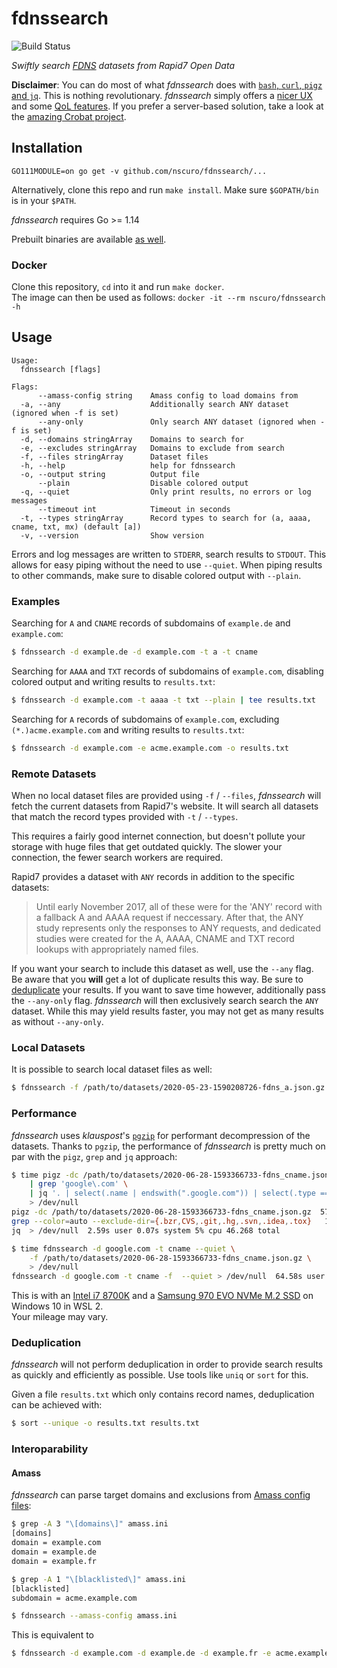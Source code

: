 # fdnssearch

![Build Status](https://github.com/nscuro/fdnssearch/workflows/Continuous%20Integration/badge.svg?branch=master)

*Swiftly search [FDNS](ttps://github.com/rapid7/sonar/wiki/Forward-DNS) datasets from Rapid7 Open Data*

**Disclaimer**: You can do most of what *fdnssearch* does with [`bash`, `curl`, `pigz` and `jq`](https://github.com/rapid7/sonar/wiki/Analyzing-Datasets). This is nothing revolutionary. *fdnssearch* simply offers a [nicer UX](#usage) and some [QoL features](#interoparability). If you prefer a server-based solution, take a look at the [amazing Crobat project](https://github.com/Cgboal/SonarSearch).

## Installation

`GO111MODULE=on go get -v github.com/nscuro/fdnssearch/...`

Alternatively, clone this repo and run `make install`. Make sure `$GOPATH/bin` is in your `$PATH`.

*fdnssearch* requires Go >= 1.14

Prebuilt binaries are available [as well](https://github.com/nscuro/fdnssearch/releases/).

### Docker

Clone this repository, `cd` into it and run `make docker`.  
The image can then be used as follows: `docker -it --rm nscuro/fdnssearch -h`

## Usage

```                                                  
Usage:
  fdnssearch [flags]

Flags:
      --amass-config string    Amass config to load domains from
  -a, --any                    Additionally search ANY dataset (ignored when -f is set)
      --any-only               Only search ANY dataset (ignored when -f is set)
  -d, --domains stringArray    Domains to search for
  -e, --excludes stringArray   Domains to exclude from search
  -f, --files stringArray      Dataset files
  -h, --help                   help for fdnssearch
  -o, --output string          Output file
      --plain                  Disable colored output
  -q, --quiet                  Only print results, no errors or log messages
      --timeout int            Timeout in seconds
  -t, --types stringArray      Record types to search for (a, aaaa, cname, txt, mx) (default [a])
  -v, --version                Show version
```

Errors and log messages are written to `STDERR`, search results to `STDOUT`. This allows for easy piping without the need to use `--quiet`. 
When piping results to other commands, make sure to disable colored output with `--plain`.

### Examples

Searching for `A` and `CNAME` records of subdomains of `example.de` and `example.com`:

```bash
$ fdnssearch -d example.de -d example.com -t a -t cname
```

Searching for `AAAA` and `TXT` records of subdomains of `example.com`, disabling colored output and writing results to `results.txt`:

```bash
$ fdnssearch -d example.com -t aaaa -t txt --plain | tee results.txt
```

Searching for `A` records of subdomains of `example.com`, excluding `(*.)acme.example.com` and writing results to `results.txt`:

```bash
$ fdnssearch -d example.com -e acme.example.com -o results.txt
```

### Remote Datasets

When no local dataset files are provided using `-f` / `--files`, *fdnssearch* will fetch the current datasets from Rapid7's website. It will search all datasets that match the record types provided with `-t` / `--types`. 

This requires a fairly good internet connection, but doesn't pollute your storage with huge files that get outdated quickly. The slower your connection, the fewer search workers are required.

Rapid7 provides a dataset with `ANY` records in addition to the specific datasets:

> Until early November 2017, all of these were for the 'ANY' record with a fallback A and AAAA request if neccessary. After that, the ANY study represents only the responses to ANY requests, and dedicated studies were created for the A, AAAA, CNAME and TXT record lookups with appropriately named files.

If you want your search to include this dataset as well, use the `--any` flag. Be aware that you **will** get a lot of duplicate results this way. Be sure to [deduplicate](#deduplication) your results. If you want to save time however, additionally pass the `--any-only` flag. *fdnssearch* will then exclusively search search the `ANY` dataset. While this may yield results faster, you may not get as many results as without `--any-only`.

### Local Datasets

It is possible to search local dataset files as well:

```bash
$ fdnssearch -f /path/to/datasets/2020-05-23-1590208726-fdns_a.json.gz -d example.com
```

### Performance

*fdnssearch* uses *klauspost*'s [`pgzip`](https://github.com/klauspost/pgzip) for performant decompression of the datasets.
Thanks to `pgzip`, the performance of *fdnssearch* is pretty much on par with the `pigz`, `grep` and `jq` approach:

```bash
$ time pigz -dc /path/to/datasets/2020-06-28-1593366733-fdns_cname.json.gz \
    | grep 'google\.com' \
    | jq '. | select(.name | endswith(".google.com")) | select(.type == "cname") | .name' \
    > /dev/null
pigz -dc /path/to/datasets/2020-06-28-1593366733-fdns_cname.json.gz  57.22s user 41.11s system 212% cpu 46.269 total
grep --color=auto --exclude-dir={.bzr,CVS,.git,.hg,.svn,.idea,.tox}   18.78s user 6.91s system 55% cpu 46.268 total
jq  > /dev/null  2.59s user 0.07s system 5% cpu 46.268 total
```

```bash
$ time fdnssearch -d google.com -t cname --quiet \
    -f /path/to/datasets/2020-06-28-1593366733-fdns_cname.json.gz \
    > /dev/null
fdnssearch -d google.com -t cname -f  --quiet > /dev/null  64.58s user 0.85s system 144% cpu 45.266 total
```

This is with an [Intel i7 8700K](https://ark.intel.com/content/www/us/en/ark/products/126684/intel-core-i7-8700k-processor-12m-cache-up-to-4-70-ghz.html) and a [Samsung 970 EVO NVMe M.2 SSD](https://www.samsung.com/us/computing/memory-storage/solid-state-drives/ssd-970-evo-nvme-m2-500gb-mz-v7e500bw/) on Windows 10 in WSL 2.  
Your mileage may vary.

### Deduplication

*fdnssearch* will not perform deduplication in order to provide search results as quickly and efficiently as possible. 
Use tools like `uniq` or `sort` for this.

Given a file `results.txt` which only contains record names, deduplication can be achieved with:

```bash
$ sort --unique -o results.txt results.txt
```

### Interoparability

#### Amass

*fdnssearch* can parse target domains and exclusions from [Amass config files](https://github.com/OWASP/Amass/blob/master/examples/config.ini):

```bash
$ grep -A 3 "\[domains\]" amass.ini
[domains]
domain = example.com
domain = example.de
domain = example.fr

$ grep -A 1 "\[blacklisted\]" amass.ini
[blacklisted]
subdomain = acme.example.com

$ fdnssearch --amass-config amass.ini
```

This is equivalent to

```bash
$ fdnssearch -d example.com -d example.de -d example.fr -e acme.example.com
```
